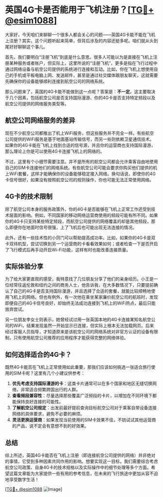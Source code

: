 # 英国4G卡是否能用于飞机注册？[[TG💪+ @esim1088](https://t.me/s/esim1088)]

大家好，今天咱们来聊聊一个很多人都会关心的问题——英国4G卡能不能在飞机上注册？其实，这个问题听起来简单，但背后涉及的内容还挺多呢。咱们就从头到尾好好聊聊这个事儿。

首先，我们要明白“注册飞机”到底是什么意思。很多人可能以为是直接在飞机上注册某种服务或者账户，但实际上，这里所说的“注册飞机”，更多是指在飞行过程中通过网络设备与航空公司提供的系统进行连接和互动。比如，你在飞机上想使用自己的手机或平板电脑上网、发送邮件，甚至是通过社交媒体跟朋友聊天，这就需要先确保你的设备能够顺利连接到航空公司的网络系统。

那么问题来了，英国的4G卡能不能做到这一点呢？答案是：**不一定**。这主要取决于几个因素，包括航空公司是否支持国际漫游、你的4G卡是否支持特定频段以及航空公司提供的网络服务类型等。

## 航空公司网络服务的差异

现在不少航空公司都推出了机上WiFi服务，但这些服务并不完全一样。有些航空公司提供的WiFi服务是基于地面基站传输信号，而另一些则依赖卫星通信技术。如果你的4G卡能在飞机上找到合适的信号源，并且你的运营商也支持国际漫游，那么理论上你是可以使用4G卡连接飞机上的网络的。

不过，这里有个小细节需要注意。并不是所有的航空公司都会允许乘客自由地使用自己的SIM卡连接他们的网络系统。有些航空公司可能会要求你购买他们提供的机上WiFi套餐，这样才能确保你的设备能够稳定接入网络。换句话说，即使你的4G卡信号很好，如果没有按照航空公司的规则操作，你也可能无法正常使用网络。

## 4G卡的技术限制

除了航空公司本身的服务政策外，你的4G卡是否能够在飞机上正常工作还受到技术层面的影响。例如，不同国家的移动网络运营商使用的频段可能有所不同。如果你的4G卡只支持某些特定频段，而航空公司提供的网络覆盖的却是其他频段，那么即便你在地面时信号很强，上了飞机后也可能出现无法连接的情况。

此外，还有一些技术性的小窍门可以帮助提高成功率。比如，如果你的4G卡是双卡双待机型，尝试切换到另一个运营商的卡看看效果如何；或者检查一下是否开启了飞行模式后再手动开启Wi-Fi功能，这样有时也能改善连接质量。

## 实际体验分享

为了给大家更直观的感受，我特意找了几位朋友分享了他们的亲身经历。小王是一位经常往返伦敦和纽约之间的商务人士，他告诉我，在大多数情况下，只要提前确认了自己的4G卡是否支持国际漫游，并且选择了合适的套餐，就能比较顺畅地使用飞机上的网络。但也有例外，有一次他在乘坐某家廉价航空公司的航班时，发现即便自己的4G卡信号良好，却始终无法成功连接到飞机上的WiFi热点，最后只能放弃尝试。

另一位朋友李女士则表示，她曾经试过用一张英国本地的4G卡连接某知名航空公司的WiFi，结果发现虽然一开始显示已连接，但实际上根本无法加载网页。后来经过客服人员指导，才知道原来是该航空公司的网络系统对非官方认证的设备有限制，只有使用航空公司推荐的应用程序才能获得完整的网络体验。

## 如何选择适合的4G卡？

既然4G卡能否在飞机上正常使用如此重要，那我们应该如何挑选一张适合旅行使用的SIM卡呢？这里有几个小建议供参考：

1. **优先考虑支持国际漫游的卡**：这类卡片通常可以在多个国家和地区无缝切换网络，非常适合频繁跨国出行的人群。
2. **查看频段兼容性**：尽量选择那些覆盖广泛频段的卡片，以增加在不同环境下都能保持良好连接的可能性。
3. **了解航空公司规定**：出发前最好提前查询目标航空公司对于乘客自带设备连接网络的具体要求，避免不必要的麻烦。
4. **灵活更换运营商**：如果发现当前使用的SIM卡效果不佳，不妨试试其他运营商的产品，说不定会有意想不到的好效果。

## 总结

综上所述，英国4G卡能否在飞机上注册（即连接航空公司提供的网络）并非绝对的事情，它受到多种因素共同作用的影响。想要实现这一目标，我们需要综合考虑航空公司政策、自身4G卡的技术规格以及实际操作中的细节处理等多个方面。希望这篇文章能为大家提供一些有用的参考信息，在未来的飞行旅途中更加从容不迫地享受数字生活！

[[TG💪+ @esim1088](https://t.me/s/esim1088) ![Image](https://i.postimg.cc/4NQfJmqS/Snipaste-2025-05-13-00-14-12.png)]